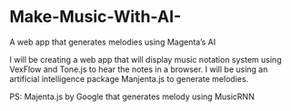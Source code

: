 # Make-Music-With-AI-
A web app that generates melodies using Magenta’s AI

I will be creating a web app that will display music notation system using VexFlow and Tone.js to hear the notes in a browser. I will be using an artificial intelligence package Manjenta.js to generate melodies. 

PS: Majenta.js by Google that generates melody using MusicRNN
